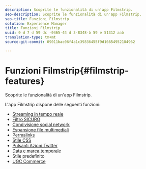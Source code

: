 ```yaml
---
description: Scoprite le funzionalità di un'app Filmstrip.
seo-description: Scoprite le funzionalità di un'app Filmstrip.
seo-title: Funzioni Filmstrip
solution: Experience Manager
title: Funzioni Filmstrip
uuid: 0 d 7 d 59 dc -0465-44 d 3-8348-b 59 e 51312 aab
translation-type: tm+mt
source-git-commit: 09011bac06f4a1c39836455f9d16654952184962

---
```



# Funzioni Filmstrip{#filmstrip-features}

Scoprite le funzionalità di un&#39;app Filmstrip.

L&#39;app Filmstrip dispone delle seguenti funzioni:

* [Streaming in tempo reale](/help/using/c-features-livefyre/c-content-behavior-features/c-content-behavior-features.md#section_emd_syl_d1b)
* [Filtro SICURO](/help/using/c-features-livefyre/c-about-moderation/c-moderation.md#c_moderation)
* [Condivisione social network](/help/using/c-features-livefyre/c-social-sharing/c-social-sharing.md#c_social_sharing)
* [Espansione file multimediali](/help/using/c-features-livefyre/c-enagement-features.md#section_pmq_ycm_d1b)
* [Permalinks](/help/using/c-features-livefyre/c-content-collection-tags/c-permalinks.md#c_permalinks)
* [Stile CSS](/help/using/c-features-livefyre/c-styling-features/c-css-styling-branding.md#c_css_styling_branding)
* [Pulsanti Azioni Twitter](/help/using/c-features-livefyre/c-enagement-features.md#section_uzm_ldm_d1b)
* [Data e marca temporale](/help/using/c-features-livefyre/c-styling-features/c-date-and-timestamp.md#c_date_and_timestamp)
* Stile predefinito
* [UGC Commerce](/help/using/c-features-livefyre/c-ugc-commerce.md#c_ugc_commerce)
